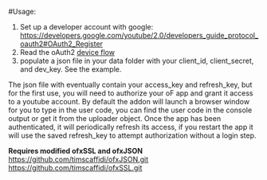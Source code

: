 #Usage:
1. Set up a developer account with google: https://developers.google.com/youtube/2.0/developers_guide_protocol_oauth2#OAuth2_Register
2. Read the oAuth2 [device flow](https://developers.google.com/youtube/2.0/developers_guide_protocol_oauth2#OAuth2_Devices_Flow)
3. populate a json file in your data folder with your client_id, client_secret, and dev_key. See the example.

The json file with eventually contain your access_key and refresh_key, but for the first use, you will need to authorize your oF app and grant it access to a youtube account. By default the addon will launch a browser window for you to type in the user code, you can find the user code in the console output or get it from the uploader object.
Once the app has been authenticated, it will periodically refresh its access, if you restart the app it will use the saved refresh_key to attempt authorization without a login step.

**Requires modified ofxSSL and ofxJSON**
https://github.com/timscaffidi/ofxJSON.git
https://github.com/timscaffidi/ofxSSL.git